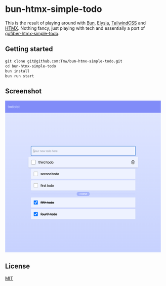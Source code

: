 # bun-htmx-simple-todo

This is the result of playing around with [Bun](https://bun.sh/), [Elysia](https://elysiajs.com/), [TailwindCSS](https://tailwindcss.com/) and [HTMX](https://htmx.org/). Nothing fancy, just playing with tech and essentially a port of [gofiber-htmx-simple-todo](https://github.com/Tmw/gofiber-htmx-simple-todo).

## Getting started

```console
git clone git@github.com:Tmw/bun-htmx-simple-todo.git
cd bun-htmx-simple-todo
bun install
bun run start
```

## Screenshot

<img src="./todoist.png" alt="Todoist screenshot" />

## License

[MIT](./LICENSE)
